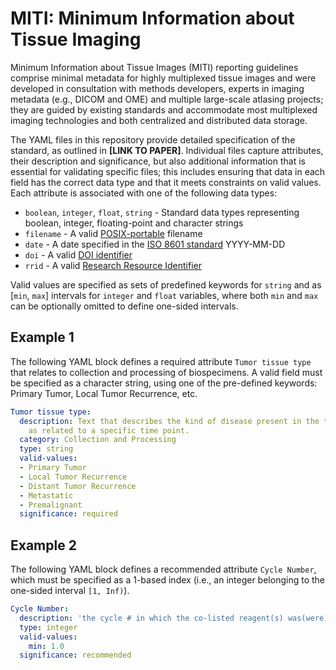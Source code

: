 # MITI: Minimum Information about Tissue Imaging

Minimum Information about Tissue Images (MITI) reporting guidelines comprise minimal metadata for highly multiplexed tissue images and were developed in consultation with methods developers, experts in imaging metadata (e.g., DICOM and OME) and multiple large-scale atlasing projects; they are guided by existing standards and accommodate most multiplexed imaging technologies and both centralized and distributed data storage.

The YAML files in this repository provide detailed specification of the standard, as outlined in **[LINK TO PAPER]**. Individual files capture attributes, their description and significance, but also additional information that is essential for validating specific files; this includes ensuring that data in each field has the correct data type and that it meets constraints on valid values. Each attribute is associated with one of the following data types:

* `boolean`, `integer`, `float`, `string` - Standard data types representing boolean, integer, floating-point and character strings
* `filename` - A valid [POSIX-portable](https://www.ibm.com/docs/en/zos/2.2.0?topic=locales-posix-portable-file-name-character-set) filename
* `date` - A date specified in the [ISO 8601 standard](https://www.iso.org/iso-8601-date-and-time-format.html) YYYY-MM-DD
* `doi` - A valid [DOI identifier](https://www.doi.org/)
* `rrid` - A valid [Research Resource Identifier](https://scicrunch.org/resources)

Valid values are specified as sets of predefined keywords for `string` and as [`min`, `max`] intervals for `integer` and `float` variables, where both `min` and `max` can be optionally omitted to define one-sided intervals.

## Example 1

The following YAML block defines a required attribute `Tumor tissue type` that relates to collection and processing of biospecimens. A valid field must be specified as a character string, using one of the pre-defined keywords: Primary Tumor, Local Tumor Recurrence, etc.

``` yaml
Tumor tissue type:
  description: Text that describes the kind of disease present in the tumor specimen
    as related to a specific time point.
  category: Collection and Processing
  type: string
  valid-values:
  - Primary Tumor
  - Local Tumor Recurrence
  - Distant Tumor Recurrence
  - Metastatic
  - Premalignant
  significance: required
```

## Example 2

The following YAML block defines a recommended attribute `Cycle Number`, which must be specified as a 1-based index (i.e., an integer belonging to the one-sided interval `[1, Inf)`).

``` yaml
Cycle Number:
  description: 'the cycle # in which the co-listed reagent(s) was(were) used'
  type: integer
  valid-values:
    min: 1.0
  significance: recommended
```
